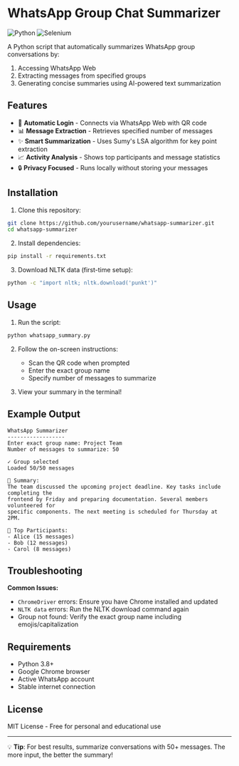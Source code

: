# WhatsApp Group Chat Summarizer

![Python](https://img.shields.io/badge/Python-3.8+-blue.svg)
![Selenium](https://img.shields.io/badge/Selenium-4.0+-orange.svg)

A Python script that automatically summarizes WhatsApp group conversations by:
1. Accessing WhatsApp Web
2. Extracting messages from specified groups
3. Generating concise summaries using AI-powered text summarization

## Features

- 🚀 **Automatic Login** - Connects via WhatsApp Web with QR code
- 📊 **Message Extraction** - Retrieves specified number of messages
- ✨ **Smart Summarization** - Uses Sumy's LSA algorithm for key point extraction
- 📈 **Activity Analysis** - Shows top participants and message statistics
- 🔒 **Privacy Focused** - Runs locally without storing your messages

## Installation

1. Clone this repository:
```bash
git clone https://github.com/yourusername/whatsapp-summarizer.git
cd whatsapp-summarizer
```

2. Install dependencies:
```bash
pip install -r requirements.txt
```

3. Download NLTK data (first-time setup):
```bash
python -c "import nltk; nltk.download('punkt')"
```

## Usage

1. Run the script:
```bash
python whatsapp_summary.py
```

2. Follow the on-screen instructions:
   - Scan the QR code when prompted
   - Enter the exact group name
   - Specify number of messages to summarize

3. View your summary in the terminal!

## Example Output

```
WhatsApp Summarizer
------------------
Enter exact group name: Project Team
Number of messages to summarize: 50

✓ Group selected
Loaded 50/50 messages

📝 Summary: 
The team discussed the upcoming project deadline. Key tasks include completing the 
frontend by Friday and preparing documentation. Several members volunteered for 
specific components. The next meeting is scheduled for Thursday at 2PM.

👥 Top Participants:
- Alice (15 messages)
- Bob (12 messages)
- Carol (8 messages)
```

## Troubleshooting

**Common Issues:**
- `ChromeDriver` errors: Ensure you have Chrome installed and updated
- `NLTK data` errors: Run the NLTK download command again
- Group not found: Verify the exact group name including emojis/capitalization

## Requirements

- Python 3.8+
- Google Chrome browser
- Active WhatsApp account
- Stable internet connection

## License

MIT License - Free for personal and educational use

---

💡 **Tip**: For best results, summarize conversations with 50+ messages. The more input, the better the summary!

